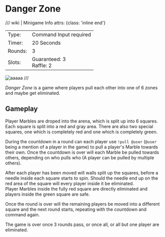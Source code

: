# Danger Zone

/// wiki | Minigame Info
    attrs: {class: 'inline end'}

|         |                            |
|---------|----------------------------|
| Type:   | Command Input required     |
| Timer:  | 20 Seconds                 |
| Rounds: | 3                          |
| Slots:  | Guaranteed: 3<br>Raffle: 2 |

![aaaaa](../../assets/images/minigames/danger-zone.jpg)
///

*Danger Zone* is a game where players pull each other into one of 6 zones and maybe get eliminated.

## Gameplay

Player Marbles are droped into the arena, which is split up into 6 squares.  
Each square is split into a red and gray area. There are also two special squares, one which is completely red and one which is completely green.

During the countdown in a round can each player use `!pull @user` (`@user` being a mention of a player in the game) to pull a player's Marble towards their own. Once the countdown is over will each Marble be pulled towards others, depending on who pulls who (A player can be pulled by multiple others).

After each player has been moved will walls split up the squares, before a needle inside each square starts to spin. Should the needle end up on the red area of the square will every player inside it be eliminated.  
Player Marbles inside the fully red square are directly eliminated and players inside the green square are safe.

Once the round is over will the remaining players be moved into a different square and the next round starts, repeating with the countdown and command again.

The game is over once 3 rounds pass, or once all, or all but one player are eliminated.